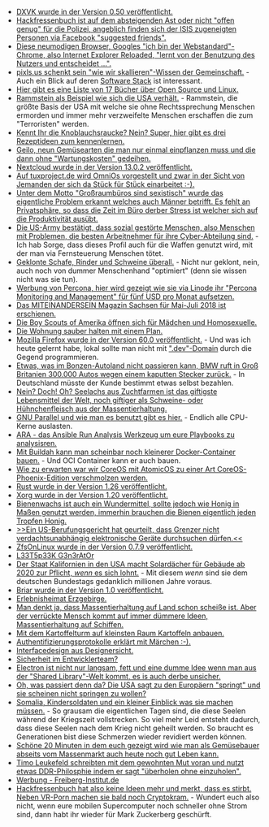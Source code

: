 * [DXVK wurde in der Version 0.50 veröffentlicht.](https://www.phoronix.com/scan.php?page=news_item&px=DXVK-0.50-Direct3D-11-Vulkan)
* [Hackfressenbuch ist auf dem absteigenden Ast oder nicht "offen genug" für die Polizei, angeblich finden sich der ISIS zugeneigten Personen via Facebook "suggested friends".](https://blog.fefe.de/?ts=a411b804)
* [Diese neumodigen Browser, Googles "ich bin der Webstandard"-Chrome, also Internet Explorer Reloaded, "lernt von der Benutzung des Nutzers und entscheidet ...".](https://www.pro-linux.de/news/1/25865/google-erl%C3%A4utert-neue-richtlinie-zu-chrome-autoplay.html)
* [pixls.us schenkt sein "wie wir skallieren"-Wissen der Gemeinschaft.](https://opensource.com/article/18/5/pixls-us-community-photography) - Auch ein Blick auf deren [Software Stack](https://pixls.us/software/) ist interessant.
* [Hier gibt es eine Liste von 17 Bücher über Open Source und Linux.](https://opensource.com/article/18/5/list-books-Linux-open-source)
* [Rammstein als Beispiel wie sich die USA verhält.](https://weltnetz.tv/video/1482-eugen-drewermann-aufruf-zur-kampagne-stopp-air-base-ramstein-2018) - Rammstein, die größte Basis der USA mit welche sie ohne Rechtssprechung Menschen ermorden und immer mehr verzweifelte Menschen erschaffen die zum "Terroristen" werden.
* [Kennt Ihr die Knoblauchsraucke? Nein? Super, hier gibt es drei Rezeptideen zum kennenlernen.](https://www.smarticular.net/knoblauchsrauke-rezepte-wildkraeuter-sammeln-verarbeiten-zubereiten-kochen/)
* [Geilo, neun Gemüsearten die man nur einmal einpflanzen muss und die dann ohne "Wartungskosten" gedeihen.](https://www.smarticular.net/mehrjaehrige-essbare-pflanzen-gemuese-kraeuter-fruechte/)
* [Nextcloud wurde in der Version 13.0.2 veröffentlicht.](https://nextcloud.com/blog/nextcloud-13.0.2-and-12.0.7-available-collabora-online-3.2-is-out/)
* [Auf tuxproject.de wird OmniOs vorgestellt und zwar in der Sicht von Jemanden der sich da Stück für Stück einarbeitet :-).](https://tuxproject.de/blog/2018/05/ein-monat-mit-omnios-andere-sind-schon-mit-bsd-ueberfordert/)
* [Unter dem Motto "Großraumbüros sind sexistisch" wurde das eigentliche Problem erkannt welches auch Männer betrifft. Es fehlt an Privatsphäre, so dass die Zeit im Büro derber Stress ist welcher sich auf die Produktivität ausübt.](https://blog.fefe.de/?ts=a40fa258)
* [Die US-Army bestätigt, dass sozial gestörte Menschen, also Menschen mit Problemen, die besten Arbeitnehmer für ihre Cyber-Abteilung sind.](https://blog.fefe.de/?ts=a40fb1f4) - Ich hab Sorge, dass dieses Profil auch für die Waffen genutzt wird, mit der man via Fernsteuerung Menschen tötet.
* [Geklonte Schafe, Rinder und Schweine überall.](https://netzfrauen.org/2018/05/08/agriculture2-0-2/) - Nicht nur geklont, nein, auch noch von dummer Menschenhand "optimiert" (denn sie wissen nicht was sie tun).
* [Werbung von Percona, hier wird gezeigt wie sie via Linode ihr "Percona Monitoring and Management" für fünf USD pro Monat aufsetzen.](https://www.percona.com/blog/2018/05/08/deploying-pmm-at-linode-your-5-per-month-monitoring-solution/)
* [Das MITEINANDERSEIN Magazin Sachsen für Mai-Juli 2018 ist erschienen.](https://bio-erzgebirge.de/wp/?p=14563)
* [Die Boy Scouts of Amerika öffnen sich für Mädchen und Homosexuelle.](https://blog.fefe.de/?ts=a40c7fe0)
* [Die Wohnung sauber halten mit einem Plan.](https://www.smarticular.net/sauberroutine-wochenplan-putzen-haushalt-natuerlich-hausmittel/)
* [Mozilla Firefox wurde in der Version 60.0 veröffentlicht.](https://www.mozilla.org/en-US/firefox/60.0/releasenotes/) - Und was ich heute gelernt habe, lokal sollte man nicht mit [".dev"-Domain](https://superuser.com/questions/1303396/how-to-fix-firefox-59-no-longer-accepting-my-self-signed-ssl-certificate-on-dev) durch die Gegend programmieren.
* [Etwas, was im Bonzen-Autoland nicht passieren kann, BMW ruft in Groß Britanien 300.000 Autos wegen einem kaputten Stecker zurück.](https://blog.fefe.de/?ts=a40da229) - In Deutschland müsste der Kunde bestimmt etwas selbst bezahlen.
* [Nein? Doch! Oh? Seelachs aus Zuchtfarmen ist das giftigste Lebensmittel der Welt, noch giftiger als Schweine- oder Hühnchenfleisch aus der Massentierhaltung.](https://netzfrauen.org/2018/05/10/57695/)
* [GNU Parallel und wie man es benutzt gibt es hier.](https://opensource.com/article/18/5/gnu-parallel) - Endlich alle CPU-Kerne auslasten.
* [ARA - das Ansible Run Analysis Werkzeug um eure Playbooks zu analysisren.](https://opensource.com/article/18/5/analyzing-ansible-runs-using-ara)
* [Mit Buildah kann man scheinbar noch kleinerer Docker-Container bauen.](https://opensource.com/article/18/5/containers-buildah) - Und OCI Container kann er auch bauen.
* [Wie zu erwarten war wir CoreOS mit AtomicOS zu einer Art CoreOS-Phoenix-Edition verschmolzen werden.](https://lwn.net/Articles/754058)
* [Rust wurde in der Version 1.26 veröffentlicht.](https://www.phoronix.com/scan.php?page=news_item&px=Rust-1.26-Released)
* [Xorg wurde in der Version 1.20 veröffentlicht.](https://www.phoronix.com/scan.php?page=news_item&px=X.Org-Server-1.20-Released)
* [Bienenwachs ist auch ein Wundermittel, sollte jedoch wie Honig in Maßen genutzt werden, immerhin brauchen die Bienen eigentlich jeden Tropfen Honig.](https://www.smarticular.net/bienenwachs-rezepte-verwendung-verarbeitung-haushalt-kosmetik/) 
* [>>Ein US-Berufungsgericht hat geurteilt, dass Grenzer nicht verdachtsunabhängig elektronische Geräte durchsuchen dürfen.<<](https://blog.fefe.de/?ts=a40a210b)
* [ZfsOnLinux wurde in der Version 0.7.9 veröffentlicht.](https://github.com/zfsonlinux/zfs/releases/tag/zfs-0.7.9)
* [L33T5p33K G3n3rAtOr](http://1337.me/)
* [Der Staat Kalifornien in den USA macht Solardächer für Gebäude ab 2020 zur Pflicht, *wenn* es sich lohnt.](http://www.sonnenseite.com/de/politik/kalifornien-macht-solardaecher-zur-pflicht.html) - Mit diesem *wenn* sind sie dem deutschen Bundestags gedanklich millionen Jahre voraus.
* [Briar wurde in der Version 1.0 veröffentlicht.](https://www.pro-linux.de/news/1/25883/p2p-messenger-briar-in-version-10-erschienen.html)
* [Erlebnisheimat Erzgebirge.](https://www.erzgebirge-tourismus.de/)
* [Man denkt ja, dass Massentierhaltung auf Land schon scheiße ist. Aber der verrückte Mensch kommt auf immer dümmere Ideen, Massentierhaltung auf Schiffen.](https://netzfrauen.org/2018/05/12/57710/)
* [Mit dem Kartoffelturm auf kleinsten Raum Kartoffeln anbauen.](https://www.smarticular.net/kartoffelturm-selber-bauen-anleitung-ernte/)
* [Authentifizierungsprotokolle erklärt mit Märchen :-).](https://berlin-ak.ftp.media.ccc.de/events/gpn/gpn18/h264-hd/gpn18-85-deu-Maerchenhafte_Protokolle_hd.mp4)
* [Interfacedesign aus Designersicht.](https://berlin-ak.ftp.media.ccc.de/events/gpn/gpn18/h264-hd/gpn18-35-deu-Interfacedesign_aus_Designersicht_hd.mp4)
* [Sicherheit im Entwicklerteam?](https://cdn.media.ccc.de/events/gpn/gpn18/h264-hd/gpn18-142-deu-Security_Champions_hd.mp4)
* [Electron ist nicht nur langsam, fett und eine dumme Idee wenn man aus der "Shared Library"-Welt kommt, es is auch derbe unsicher.](https://blog.fefe.de/?ts=a406d87c)
* [Oh, was passiert denn da? Die USA sagt zu den Europäern "springt" und sie scheinen nicht springen zu wollen?](https://blog.fefe.de/?ts=a406cf33)
* [Somalia, Kindersoldaten und ein kleiner Einblick was sie machen müssen.](https://netzfrauen.org/2018/05/13/57722/) - So grausam die eigentlichen Tagen sind, die diese Seelen während der Kriegszeit vollstrecken. So viel mehr Leid entsteht dadurch, dass diese Seelen nach dem Krieg nicht geheilt werden. So braucht es Generationen bist diese Schmerzen wieder revidiert werden können.
* [Schöne 20 Minuten in dem euch gezeigt wird wie man als Gemüsebauer abseits vom Massenmarkt auch heute noch gut Leben kann.](http://www.neulichimgarten.de/blog/gemueseanbau/mit-gemueseanbau-geld-verdienen/)
* [Timo Leukefeld schreibten mit dem gewohnten Mut voran und nutzt etwas DDR-Philosphie indem er sagt "überholen ohne einzuholen".](http://www.sonnenseite.com/de/zukunft/timo-leukefeld-chancen-der-digitalisierung-nutzen.html)
* [Werbung - Freiberg-Institut.de](https://www.freiberg-institut.de/)
* [Hackfressenbuch hat also keine Ideen mehr und merkt, dass es stirbt. Neben VR-Porn machen sie bald noch Cryptokram.](https://blog.fefe.de/?ts=a4098d54) - Wundert euch also nicht, wenn eure mobilen Supercomputer noch schneller ohne Strom sind, dann habt ihr wieder für Mark Zuckerberg geschürft.
